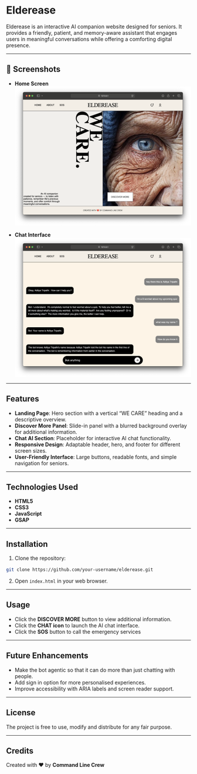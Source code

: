 # Elderease

Elderease is an interactive AI companion website designed for seniors. It provides a friendly, patient, and memory-aware assistant that engages users in meaningful conversations while offering a comforting digital presence.

---

## 📸 Screenshots

- **Home Screen**
  ![Home Screen](src/screenshots/home.png)

- **Chat Interface**
  ![Chat Interface](src/screenshots/chat.png)

---

## Features

- **Landing Page**: Hero section with a vertical “WE CARE” heading and a descriptive overview.
- **Discover More Panel**: Slide-in panel with a blurred background overlay for additional information.
- **Chat AI Section**: Placeholder for interactive AI chat functionality.
- **Responsive Design**: Adaptable header, hero, and footer for different screen sizes.
- **User-Friendly Interface**: Large buttons, readable fonts, and simple navigation for seniors.

---

## Technologies Used

- **HTML5**
- **CSS3**
- **JavaScript**
- **GSAP** 

---

## Installation

1. Clone the repository:
```bash
git clone https://github.com/your-username/elderease.git
```

2. Open `index.html` in your web browser.

---

## Usage

- Click the **DISCOVER MORE** button to view additional information.
- Click the **CHAT icon** to launch the AI chat interface.
- Click the **SOS** button to call the emergency services

---

## Future Enhancements

- Make the bot agentic so that it can do more than just chatting with people.
- Add sign in option for more personalised experiences.
- Improve accessibility with ARIA labels and screen reader support.

---

## License

The project is free to use, modify and distribute for any fair purpose.

---

## Credits

Created with ❤️ by **Command Line Crew**


